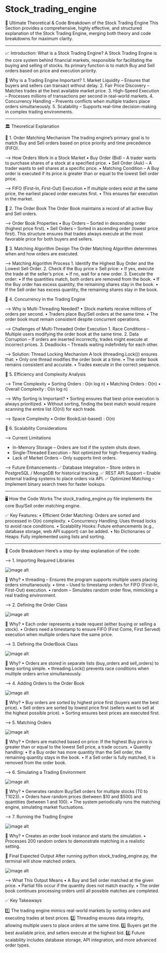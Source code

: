 # Stock_trading_engine

📖 Ultimate Theoretical & Code Breakdown of the Stock Trading Engine
This Section provides a comprehensive, highly effective, and structured explanation of the Stock Trading Engine, merging both theory and code breakdowns for maximum clarity.

---------------------------------------------------------------------------------------------------------------------------------------------------------------------------------------------------------------

📈 Introduction: What is a Stock Trading Engine?
A Stock Trading Engine is the core system behind financial markets, responsible for facilitating the buying and selling of stocks. Its primary function is to match Buy and Sell orders based on price and execution priority.

🚀 Why is a Trading Engine Important?
	1.	Market Liquidity – Ensures that buyers and sellers can transact without delay.
	2.	Fair Price Discovery – Matches trades at the best available market price.
	3.	High-Speed Execution – Processes millions of transactions per second in real-world markets.
	4.	Concurrency Handling – Prevents conflicts when multiple traders place orders simultaneously.
	5.	Scalability – Supports real-time decision-making in complex trading environments.

--------------------------------------------------------------------------------------------------------------------------------------------------------------------------------------------------------------

🏛️ Theoretical Explanation

📌 1. Order Matching Mechanism
The trading engine’s primary goal is to match Buy and Sell orders based on price priority and time precedence (FIFO).

--> How Orders Work in a Stock Market
	•	Buy Order (Bid) – A trader wants to purchase shares of a stock at a specified price.
	•	Sell Order (Ask) – A trader wants to sell shares at a specific price.
	•	Matching Condition – A Buy order is executed if its price is greater than or equal to the lowest Sell order price.

--> FIFO (First-In, First-Out) Execution
	•	If multiple orders exist at the same price, the earliest placed order executes first.
	•	This ensures fair execution in the market.

📌 2. The Order Book
The Order Book maintains a record of all active Buy and Sell orders.

--> Order Book Properties
	•	Buy Orders – Sorted in descending order (highest price first).
	•	Sell Orders – Sorted in ascending order (lowest price first).
This structure ensures that trades always execute at the most favorable price for both buyers and sellers.

📌 3. Matching Algorithm Design
The Order Matching Algorithm determines when and how orders are executed.

--> Matching Algorithm Process
	1.	Identify the Highest Buy Order and the Lowest Sell Order.
	2.	Check if the Buy price ≥ Sell price:
	•	If yes, execute the trade at the seller’s price.
	•	If no, wait for a new order.
	3.	Execute the order:
	•	If the quantities match, both orders are removed from the book.
	•	If the Buy order has excess quantity, the remaining shares stay in the book.
	•	If the Sell order has excess quantity, the remaining shares stay in the book.

 📌 4. Concurrency in the Trading Engine

--> Why is Multi-Threading Needed?
	•	Stock markets receive millions of orders per second.
	•	Traders place Buy/Sell orders at the same time.
	•	The order book must remain consistent despite concurrent operations.

--> Challenges of Multi-Threaded Order Execution
	1.	Race Conditions – Multiple users modifying the order book at the same time.
	2.	Data Corruption – If orders are inserted incorrectly, trades might execute at incorrect prices.
	3.	Deadlocks – Threads waiting indefinitely for each other.

--> Solution: Thread Locking Mechanism
A lock (threading.Lock()) ensures that:
	•	Only one thread modifies the order book at a time.
	•	The order book remains consistent and accurate.
	•	Trades execute in the correct sequence.
 
📌 5. Efficiency and Complexity Analysis

--> Time Complexity
	•	Sorting Orders : O(n log n)
	•	Matching Orders : O(n)
	•	Overall Complexity : O(n log n)

--> Why Sorting is Important?
	•	Sorting ensures that best-price execution is always prioritized.
	•	Without sorting, finding the best match would require scanning the entire list (O(n)) for each trade.

--> Space Complexity
	•	Order Book(List-based) : O(n)
 
📌 6. Scalability Considerations

--> Current Limitations
* In-Memory Storage – Orders are lost if the system shuts down.
* Single-Threaded Execution – Not optimized for high-frequency trading.
* Lack of Market Orders – Only supports limit orders.

--> Future Enhancements
✅ Database Integration – Store orders in PostgreSQL / MongoDB for historical tracking.
✅ REST API Support – Enable external trading systems to place orders via API.
✅ Optimized Matching – Implement binary search trees for faster lookups.

 


---------------------------------------------------------------------------------------------------------------------------------------------------------------------------------------------------------------

🖥️ How the Code Works
The stock_trading_engine.py file implements the core Buy/Sell order matching engine.

✅ Key Features:
	•	Efficient Order Matching: Orders are sorted and processed in O(n) complexity.
	•	Concurrency Handling: Uses thread locks to avoid race conditions.
	•	Scalability Hooks: Future enhancements (e.g., database storage, web API support) can be added.
	•	No Dictionaries or Heaps: Fully implemented using lists and sorting.

 --------------------------------------------------------------------------------------------------------------------------------------------------------------------------------------------------------------

 📝 Code Breakdown
Here’s a step-by-step explanation of the code:

--> 1. Importing Required Libraries

![image alt](https://github.com/VeerrajuP/Stock_trading_engine/blob/8167bd82d995a7f5f6dd6dd444b2a5cfa999ae89/required%20libraries.png)

📌 Why?
	•	threading – Ensures the program supports multiple users placing orders simultaneously.
	•	time – Used to timestamp orders for FIFO (First-In, First-Out) execution.
	•	random – Simulates random order flow, mimicking a real trading environment.

--> 2. Defining the Order Class

![image alt](https://github.com/VeerrajuP/Stock_trading_engine/blob/main/ordering.png)

📌 Why?
	•	Each order represents a trade request (either buying or selling a stock).
	•	Orders need a timestamp to ensure FIFO (First Come, First Served) execution when multiple orders have the same price.

 --> 3. Defining the OrderBook Class
 
 ![image alt](https://github.com/VeerrajuP/Stock_trading_engine/blob/main/orderbook.png) 

 📌 Why?
	•	Orders are stored in separate lists (buy_orders and sell_orders) to keep sorting simple.
	•	threading.Lock() prevents race conditions when multiple orders arrive simultaneously.

 --> 4. Adding Orders to the Order Book
 
 ![image alt](https://github.com/VeerrajuP/Stock_trading_engine/blob/main/adding%20orders.png)

 📌 Why?
	•	Buy orders are sorted by highest price first (buyers want the best price).
	•	Sell orders are sorted by lowest price first (sellers want to sell at the highest possible price).
	•	Sorting ensures best prices are executed first.

--> 5. Matching Orders

![image alt](https://github.com/VeerrajuP/Stock_trading_engine/blob/main/matching%20orders.png)

📌 Why?
	•	Orders are matched based on price: If the highest Buy price is greater than or equal to the lowest Sell price, a trade occurs.
	•	Quantity handling:
	•	If a Buy order has more quantity than the Sell order, the remaining quantity stays in the book.
	•	If a Sell order is fully matched, it is removed from the order book.

 --> 6. Simulating a Trading Environment
 
 ![image alt](https://github.com/VeerrajuP/Stock_trading_engine/blob/main/simulating%20orders.png)

📌 Why?
	•	Generates random Buy/Sell orders for multiple stocks (T0 to T1023).
	•	Orders have random prices (between $10 and $500) and quantities (between 1 and 100).
	•	The system periodically runs the matching engine, simulating market fluctuations.

--> 7. Running the Trading Engine
 
 ![image alt](https://github.com/VeerrajuP/Stock_trading_engine/blob/main/running%20the%20trade%20engine.png)

 📌 Why?
	•	Creates an order book instance and starts the simulation.
	•	Processes 200 random orders to demonstrate matching in a realistic setting.

 🎯 Final Expected Output
After running python stock_trading_engine.py, the terminal will show matched orders.

![image alt](https://github.com/VeerrajuP/Stock_trading_engine/blob/main/Output.png)

--> What This Output Means
	•	A Buy and Sell order matched at the given price.
	•	Partial fills occur if the quantity does not match exactly.
	•	The order book continues processing orders until all possible matches are completed.

✅ Key Takeaways

1️⃣ The trading engine mimics real-world markets by sorting orders and executing trades at best prices.
2️⃣ Threading ensures data integrity, allowing multiple users to place orders at the same time.
3️⃣ Buyers get the best available price, and sellers execute at the highest bid.
4️⃣ Future scalability includes database storage, API integration, and more advanced order types.
